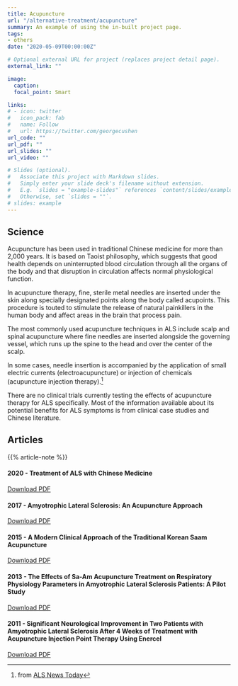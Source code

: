 ```yaml
---
title: Acupuncture
url: "/alternative-treatment/acupuncture"
summary: An example of using the in-built project page.
tags:
- others
date: "2020-05-09T00:00:00Z"

# Optional external URL for project (replaces project detail page).
external_link: ""

image:
  caption:
  focal_point: Smart

links:
# - icon: twitter
#   icon_pack: fab
#   name: Follow
#   url: https://twitter.com/georgecushen
url_code: ""
url_pdf: ""
url_slides: ""
url_video: ""

# Slides (optional).
#   Associate this project with Markdown slides.
#   Simply enter your slide deck's filename without extension.
#   E.g. `slides = "example-slides"` references `content/slides/example-slides.md`.
#   Otherwise, set `slides = ""`.
# slides: example
---
```

## Science
Acupuncture has been used in traditional Chinese medicine for more than 2,000 years. It is based on Taoist philosophy, which suggests that good health depends on uninterrupted blood circulation through all the organs of the body and that disruption in circulation affects normal physiological function.

In acupuncture therapy, fine, sterile metal needles are inserted under the skin along specially designated points along the body called acupoints. This procedure is touted to stimulate the release of natural painkillers in the human body and affect areas in the brain that process pain.

The most commonly used acupuncture techniques in ALS include scalp and spinal acupuncture where fine needles are inserted alongside the governing vessel, which runs up the spine to the head and over the center of the scalp.

In some cases, needle insertion is accompanied by the application of small electric currents (electroacupuncture) or injection of chemicals (acupuncture injection therapy).[^1]

There are no clinical trials currently testing the effects of acupuncture therapy for ALS specifically. Most of the information available about its potential benefits for ALS symptoms is from clinical case studies and Chinese literature.

[^1]: from [ALS News Today](https://alsnewstoday.com/non-drug-therapies/acupuncture/)

## Articles
{{% article-note %}}

#### 2020 - Treatment of ALS with Chinese Medicine
<a class="btn btn-outline-primary" target="_blank" rel="noopener noreferrer" href="./treatment_of_als_with_chinese_medicine.pdf">Download PDF</a>  

#### 2017 - Amyotrophic Lateral Sclerosis: An Acupuncture Approach
<a class="btn btn-outline-primary" target="_blank" rel="noopener noreferrer" href="./aals_acupunture">Download PDF</a>  

#### 2015 - A Modern Clinical Approach of the Traditional Korean Saam Acupuncture
<a class="btn btn-outline-primary" target="_blank" rel="noopener noreferrer" href="./a_modern_clinical_approach_traditional_korean_saam_acupuncture.pdf">Download PDF</a>  

#### 2013 - The Effects of Sa-Am Acupuncture Treatment on Respiratory Physiology Parameters in Amyotrophic Lateral Sclerosis Patients: A Pilot Study
<a class="btn btn-outline-primary" target="_blank" rel="noopener noreferrer" href="./saam_acupuncture_treatment_on_respiratory_physiology.pdf">Download PDF</a>  

#### 2011 - Significant Neurological Improvement in Two Patients with Amyotrophic Lateral Sclerosis After 4 Weeks of Treatment with Acupuncture Injection Point Therapy Using Enercel
<a class="btn btn-outline-primary" target="_blank" rel="noopener noreferrer" href="./acupuncture_injection_point_therapy_using_enercel.pdf">Download PDF</a>  